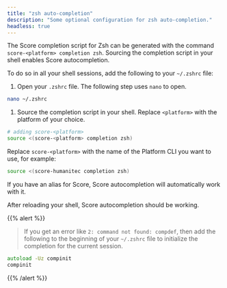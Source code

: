 ```yaml
---
title: "zsh auto-completion"
description: "Some optional configuration for zsh auto-completion."
headless: true
---
```


The Score completion script for Zsh can be generated with the command `score-<platform> completion zsh`. Sourcing the completion script in your shell enables Score autocompletion.

To do so in all your shell sessions, add the following to your `~/.zshrc` file:

1. Open your `.zshrc` file. The following step uses `nano` to open.

```bash
nano ~/.zshrc
```

1. Source the completion script in your shell. Replace `<platform>` with the platform of your choice.

```bash
# adding score-<platform>
source <(score-<platform> completion zsh)
```

Replace `score-<platform>` with the name of the Platform CLI you want to use, for example:

```bash
source <(score-humanitec completion zsh)
```

If you have an alias for Score, Score autocompletion will automatically work with it.

After reloading your shell, Score autocompletion should be working.

{{% alert %}}

> If you get an error like `2: command not found: compdef`, then add the following to the beginning of your `~/.zshrc` file to initialize the completion for the current session.

```zsh
autoload -Uz compinit
compinit
```

{{% /alert %}}
